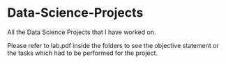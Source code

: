 # Data-Science-Projects
All the Data Science Projects that I have worked on.

Please refer to lab.pdf inside the folders to see the objective statement or the tasks which had to be performed for the project.
